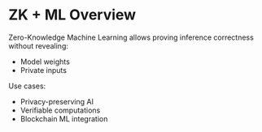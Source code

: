 # ZK + ML Overview

Zero-Knowledge Machine Learning allows proving inference correctness without revealing:
- Model weights
- Private inputs

Use cases:
- Privacy-preserving AI
- Verifiable computations
- Blockchain ML integration
